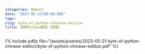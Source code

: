 ```yaml
---
categories: Repost
date: "2023-05-21T00:00:00Z"
tags:
slug: byte-of-python-chinese-edition
title: 简明Python教程（转载）
---
```


{% include pdfjs file="/assets/postres/2023-05-21-byte-of-python-chinese-edition/byte-of-python-chinese-edition.pdf" %}
